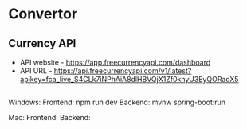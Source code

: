 # Convertor

## Currency API

- API website - https://app.freecurrencyapi.com/dashboard
- API URL - https://api.freecurrencyapi.com/v1/latest?apikey=fca_live_S4CLk7iNPhAiA8dlHBVQjX1Zf0knyU3EyQORaoX5

##

Windows:
Frontend: npm run dev
Backend: mvnw spring-boot:run

Mac:
Frontend:
Backend:
